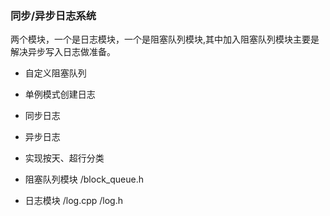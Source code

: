 ### 同步/异步日志系统
两个模块，一个是日志模块，一个是阻塞队列模块,其中加入阻塞队列模块主要是解决异步写入日志做准备。
- 自定义阻塞队列
- 单例模式创建日志  
- 同步日志
- 异步日志
- 实现按天、超行分类


- 阻塞队列模块 /block_queue.h
- 日志模块 /log.cpp /log.h

